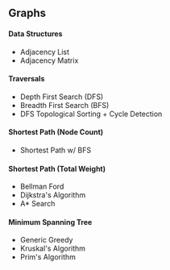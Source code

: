 ## Graphs
#### Data Structures
- Adjacency List
- Adjacency Matrix
#### Traversals
- Depth First Search (DFS)
- Breadth First Search (BFS)
- DFS Topological Sorting + Cycle Detection
#### Shortest Path (Node Count)
- Shortest Path w/ BFS
#### Shortest Path (Total Weight)
- Bellman Ford
- Dijkstra's Algorithm
- A\* Search
#### Minimum Spanning Tree
- Generic Greedy
- Kruskal's Algorithm
- Prim's Algorithm

